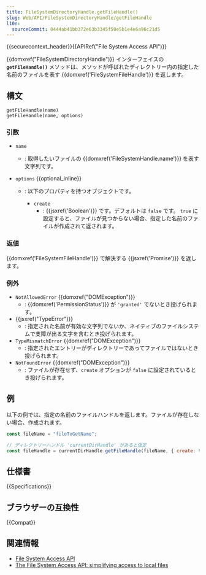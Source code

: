 ```yaml
---
title: FileSystemDirectoryHandle.getFileHandle()
slug: Web/API/FileSystemDirectoryHandle/getFileHandle
l10n:
  sourceCommit: 0444ab41bb372e63b3345f50e5b1e4e6a96c21d5
---
```


{{securecontext_header}}{{APIRef("File System Access API")}}

{{domxref("FileSystemDirectoryHandle")}} インターフェイスの **`getFileHandle()`** メソッドは、メソッドが呼ばれたディレクトリー内の指定した名前のファイルを表す {{domxref('FileSystemFileHandle')}} を返します。

## 構文

```js-nolint
getFileHandle(name)
getFileHandle(name, options)
```

### 引数

- `name`
  - : 取得したいファイルの {{domxref('FileSystemHandle.name')}} を表す文字列です。
- `options` {{optional_inline}}

  - : 以下のプロパティを持つオブジェクトです。

    - `create`
      - : {{jsxref('Boolean')}} です。デフォルトは `false` です。
        `true` に設定すると、ファイルが見つからない場合、指定した名前のファイルが作成されて返されます。

### 返値

{{domxref('FileSystemFileHandle')}} で解決する {{jsxref('Promise')}} を返します。

### 例外

- `NotAllowedError` {{domxref("DOMException")}}
  - : {{domxref('PermissionStatus')}} が `'granted'` でないとき投げられます。
- {{jsxref("TypeError")}}
  - : 指定された名前が有効な文字列でないか、ネイティブのファイルシステムで支障が出る文字を含むとき投げられます。
- `TypeMismatchError` {{domxref("DOMException")}}
  - : 指定されたエントリーがディレクトリーであってファイルではないとき投げられます。
- `NotFoundError` {{domxref("DOMException")}}
  - : ファイルが存在せず、`create` オプションが `false` に設定されているとき投げられます。

## 例

以下の例では、指定の名前のファイルハンドルを返します。ファイルが存在しない場合、作成されます。

```js
const fileName = "fileToGetName";

// ディレクトリーハンドル 'currentDirHandle' があると仮定
const fileHandle = currentDirHandle.getFileHandle(fileName, { create: true });
```

## 仕様書

{{Specifications}}

## ブラウザーの互換性

{{Compat}}

## 関連情報

- [File System Access API](/ja/docs/Web/API/File_System_Access_API)
- [The File System Access API: simplifying access to local files](https://web.dev/file-system-access/)
